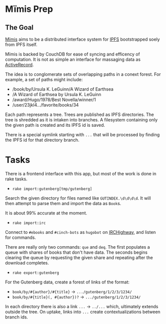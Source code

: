 # Mïmis Prep

## The Goal

[Μïmis](//forets.web.app) aims to be a distributed interface system for [IPFS](//ipfs.io) bootstrapped soely from IPFS itself.

Μïmis is backed by CouchDB for ease of syncing and efficency of computation. It is not as simple an interface for massaging data as [ActiveRecord](https://api.rubyonrails.org/classes/ActiveRecord/Base.html).

The idea is to conglomerate sets of overlapping paths in a conext forest. For example, a set of paths might include:

* /book/by/Ursula K. LeGuinn/A Wizard of Earthsea
* /A Wizard of Earthsea by Ursula K. LeGuinn
* /award/Hugo/1978/Best Novella/winner/1
* /user/23jkl4…/favorite/books/34

Each path represents a tree. Trees are published as IPFS directories. The tree is shredded as it is intaken into branches. A filesystem containing only the given path is created and its IPFS id is saved.

There is a special symlink starting with `...` that will be processed by finding the IPFS id for that directory branch.

# Tasks

There is a frontend interface with this app, but most of the work is done in rake tasks.

* `rake import:gutenberg[tmp/gutenberg]`

Search the given directory for files named like `GUTINDEX.\d\d\d\d`. It will then attempt to parse them and import the data as `Book`s.

It is about 99% accurate at the moment.

* `rake import:irc`

Connect to `#ebooks` and `#cinch-bots` as `hugobot` on [IRCHighway](irc://irc.irchighway.net/#ebooks), and listen for commands.

There are really only two commands: `que` and `deq`. The first populates a queue with shares of books that don't have data. The seconds begins clearing the queue by requesting the given share and repeating after the download completes.

* `rake export:gutenberg`

For the Gutenberg data, create a forest of links of the format:

* `book/by/#{author}/#{title}` → `.../gutenberg/1/2/3/1234/`
* `book/by/#{title}(, #{author})?` → `.../gutenberg/1/2/3/1234/`

In each directory there is also a link `...` → `../...` which, ultimately extends outside the tree. On uptake, links into `...` create contextualizations between branch ids.
